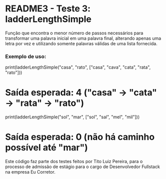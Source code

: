 # README3 - Teste 3: ladderLengthSimple

Função que encontra o menor número de passos necessários para transformar uma palavra inicial em uma palavra final,
alterando apenas uma letra por vez e utilizando somente palavras válidas de uma lista fornecida.

### Exemplo de uso:
print(ladderLengthSimple("casa", "rato", ["casa", "cava", "cata", "rata", "rato"]))
# Saída esperada: 4 ("casa" -> "cata" -> "rata" -> "rato")

print(ladderLengthSimple("sol", "mar", ["sol", "sal", "mel", "mil"]))
# Saída esperada: 0 (não há caminho possível até "mar")

Este código faz parte dos testes feitos por Tito Luiz Pereira, para o processo de admissão de estágio
para o cargo de Desenvolvedor Fullstack na empresa Eu Corretor.
